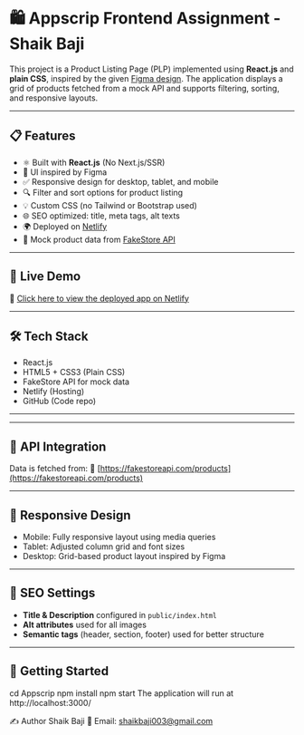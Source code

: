 # 🛍️ Appscrip Frontend Assignment - Shaik Baji

This project is a Product Listing Page (PLP) implemented using **React.js** and **plain CSS**, inspired by the given [Figma design](https://www.figma.com/file/N0Tv7yYLf3kfMLQjUncUlx/Design-Task---PLP?type=design&node-id=0-1&mode=design&t=mEpvVYQ7GInQPxXk-0). The application displays a grid of products fetched from a mock API and supports filtering, sorting, and responsive layouts.

---

## 📋 Features

- ⚛️ Built with **React.js** (No Next.js/SSR)
- 🎨 UI inspired by Figma
- ✅ Responsive design for desktop, tablet, and mobile
- 🔍 Filter and sort options for product listing
- 💡 Custom CSS (no Tailwind or Bootstrap used)
- 🌐 SEO optimized: title, meta tags, alt texts
- 🌍 Deployed on [Netlify](https://www.netlify.com/)
- 🛒 Mock product data from [FakeStore API](https://fakestoreapi.com/)

---

## 🚀 Live Demo

🔗 [Click here to view the deployed app on Netlify](https://appscrip-baji-assignment.netlify.app/)  


---

## 🛠️ Tech Stack

- React.js
- HTML5 + CSS3 (Plain CSS)
- FakeStore API for mock data
- Netlify (Hosting)
- GitHub (Code repo)

---



---

## 📡 API Integration

Data is fetched from:
🔗 [https://fakestoreapi.com/products](https://fakestoreapi.com/products)

---

## 📱 Responsive Design

- Mobile: Fully responsive layout using media queries
- Tablet: Adjusted column grid and font sizes
- Desktop: Grid-based product layout inspired by Figma

---

## 🧠 SEO Settings

- **Title & Description** configured in `public/index.html`
- **Alt attributes** used for all images
- **Semantic tags** (header, section, footer) used for better structure

---

## 🧪 Getting Started

cd Appscrip
npm install
npm start
The application will run at http://localhost:3000/










✍️ Author
Shaik Baji
📧 Email: shaikbaji003@gmail.com

